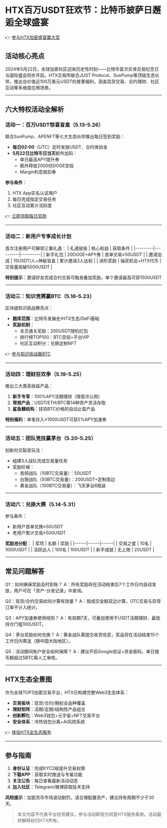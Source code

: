 # HTX百万USDT狂欢节：比特币披萨日邂逅全球盛宴

👉 [参与HTX加密盛宴赢大奖](https://bit.ly/okx_welcome)

## 活动核心亮点
2024年5月22日，全球加密社区迎来历史性时刻——比特币首次实体交易纪念日与国际盛会同步开启。HTX交易所联合JUST Protocol、SunPump等顶级生态伙伴，推出总价值近100万美元USDT的普惠福利，涵盖现货交易、合约理财、社区互动等多维度应用场景。

---

## 六大特权活动全解析

### 活动一：百万USDT惊喜盲盒（5.13-5.26）
联合SunPump、APENFT等七大生态伙伴推出每日签到奖励：
- **每日02:00**（UTC）定时发放USDT、合约体验金
- **5月22日比特币日当天**额外加码：
  - 单日最高APY提升券
  - 额外释放2000份DOGE空投
  - Margin利息抵扣券

**参与条件**：
1. HTX App实名认证用户
2. 每日完成指定交易任务
3. 社区互动累计活跃度

👉 [立即领取每日奖励](https://bit.ly/okx_welcome)

---

### 活动二：新用户专享成长计划
首次注册用户可解锁三重礼遇：
| 礼遇层级 | 核心权益 | 获取条件 |
|---------|----------|----------|
| 新手礼包 | 20DOGE+APY券 | 首单交易≥50USDT |
| 邀请加成 | 15USDT/人+神秘盲盒 | 累计邀请3人达标 |
| 进阶奖励 | 抽奖机会+HTX代币 | 交易量突破5000USDT |

**特别提示**：邀请好友完成合约交易可触发叠加奖励，单个邀请最高可获1500USDT

---

### 活动三：知识竞赛赢BTC（5.16-5.23）
区块链知识挑战赛亮点：
- **题库范围**：比特币发展史/HTX生态/DeFi基础
- **奖励机制**：
  - 全员通关奖励：200USDT随机红包
  - 排行榜TOP100：BTC空投+平台VIP
  - 社区互动积分：兑换定制NFT

👉 [参与知识挑战赢BTC](https://bit.ly/okx_welcome)

---

### 活动四：理财狂欢季（5.19-5.25）
推出三大类高收益产品：
1. **新手专享**：100%APY活期理财（限首次认购）
2. **常规产品**：USDT/ETH/BTC等14种资产灵活存取
3. **鲨鱼鳍结构**：挂钩BTC价格的自动止盈产品

**特别福利**：单笔存入≥1000USDT可获5%APY加速券

---

### 活动五：团队竞技赢茅台（5.20-5.25）
创新社交裂变玩法：
- 组建3人战队完成交易量任务
- 奖励阶梯：
  - 青铜战队（10BTC交易量）：50USDT
  - 白银战队（50BTC交易量）：200USDT+定制周边
  - 黄金战队（100BTC交易量）：飞天茅台6瓶装

---

### 活动六：兑换大赛（5.14-5.31）
参与条件：
- 新用户首单兑换≥50USDT
- 老用户累计交易≥500USDT

**奖励池分配**：
| 奖项 | 名额 | 奖励 |
|------|------|------|
| 交易之星 | 10名 | 1000USDT |
| 活跃达人 | 100名 | 100USDT |
| 新手成就 | 无上限 | 20USDT |

---

## 常见问题解答

Q1：如何确保奖励及时到账？
A：所有奖励将在活动结束后7个工作日内自动发放，用户可在「资产-分发记录」中查询。

Q2：现货/合约交易如何计算有效量？
A：按成交金额双边计算，OTC交易与异常订单不计入统计。

Q3：APY加速券使用规则？
A：有效期7天，可叠加使用于USDT活期理财，最低持仓门槛100USDT。

Q4：茅台奖励如何兑换？
A：黄金战队需提交收货信息，奖品将在活动结束15个工作日内寄送（限中国大陆地区）。

Q5：活动期间账户安全如何保障？
A：建议开启Google验证+资金密码，单日提币额超过5BTC需人工审核。

---

## HTX生态全景图
作为全球TOP3加密交易平台，HTX已构建完整Web3生态体系：
- **交易板块**：现货/合约/期权全品种覆盖
- **理财矩阵**：活期/定期/结构性产品组合
- **创新孵化**：Web3钱包+元宇宙+NFT交易平台
- **安全体系**：冷热钱包分离+AI风控系统

👉 [体验HTX全生态服务](https://bit.ly/okx_welcome)

---

## 参与指南
1. **身份认证**：完成KYC2级提升交易权限
2. **下载APP**：获取实时推送与专属功能
3. **关注公告**：每日查看最新活动动态
4. **加入社区**：Telegram/微博获取技术支持

**风险提示**：加密货币市场波动剧烈，请合理配置资产，建议持有周期不少于30天。

> 本文内容不代表平台投资建议，参与活动即视为同意HTX服务条款。活动最终解释权归HTX所有。